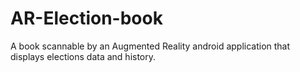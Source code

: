 # AR-Election-book
A book scannable by an Augmented Reality android application that displays elections data and history. 
